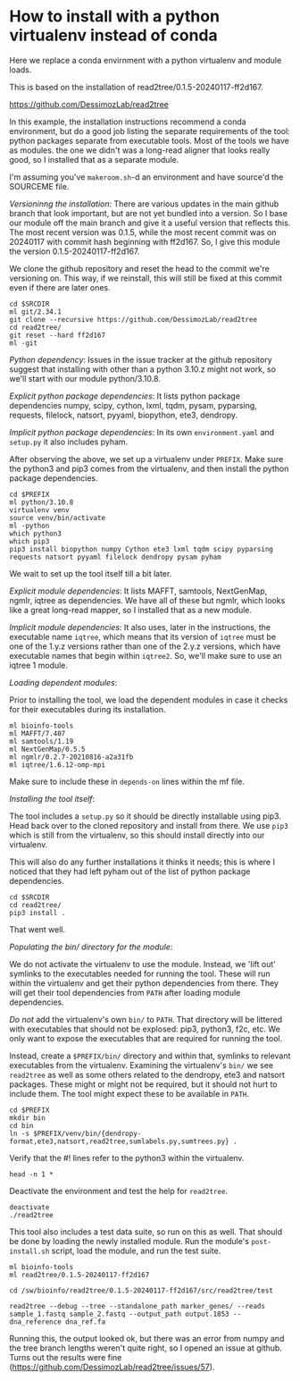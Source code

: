 How to install with a python virtualenv instead of conda
========================================================

Here we replace a conda envirnment with a python virtualenv and module loads.

This is based on the installation of read2tree/0.1.5-20240117-ff2d167.

<https://github.com/DessimozLab/read2tree>

In this example, the installation instructions recommend a conda environment,
but do a good job listing the separate requirements of the tool: python
packages separate from executable tools. Most of the tools we have as modules.
the one we didn't was a long-read aligner that looks really good, so I
installed that as a separate module.

I'm assuming you've `makeroom.sh`-d an environment and have source'd the
SOURCEME file.


*Versioninng the installation*: There are various updates in the main github
branch that look important, but are not yet bundled into a version.  So I base
our module off the main branch and give it a useful version that reflects this.
The most recent version was 0.1.5, while the most recent commit was on 20240117
with commit hash beginning with ff2d167. So, I give this module the version
0.1.5-20240117-ff2d167.

We clone the github repository and reset the head to the commit we're
versioning on. This way, if we reinstall, this will still be fixed at this
commit even if there are later ones.

    cd $SRCDIR
    ml git/2.34.1
    git clone --recursive https://github.com/DessimozLab/read2tree
    cd read2tree/
    git reset --hard ff2d167
    ml -git


*Python dependency*: Issues in the issue tracker at the github repository
suggest that installing with other than a python 3.10.z might not work, so
we'll start with our module python/3.10.8.


*Explicit python package dependencies*: It lists python package dependencies
numpy, scipy, cython, lxml, tqdm, pysam, pyparsing, requests, filelock,
natsort, pyyaml, biopython, ete3, dendropy.


*Implicit python package dependencies*: In its own `environment.yaml` and
`setup.py` it also includes pyham.

After observing the above, we set up a virtualenv under `PREFIX`. Make sure the
python3 and pip3 comes from the virtualenv, and then install the python package
dependencies.


    cd $PREFIX
    ml python/3.10.8
    virtualenv venv
    source venv/bin/activate
    ml -python
    which python3
    which pip3
    pip3 install biopython numpy Cython ete3 lxml tqdm scipy pyparsing requests natsort pyyaml filelock dendropy pysam pyham


We wait to set up the tool itself till a bit later.


*Explicit module dependencies*: It lists MAFFT, samtools, NextGenMap, ngmlr,
iqtree as dependencies. We have all of these but ngmlr, which looks like a
great long-read mapper, so I installed that as a new module.


*Implicit module dependencies*: It also uses, later in the instructions, the
executable name `iqtree`, which means that its version of `iqtree` must be one
of the 1.y.z versions rather than one of the 2.y.z versions, which have
executable names that begin within `iqtree2`. So, we'll make sure to use an
iqtree 1 module.


*Loading dependent modules*:

Prior to installing the tool, we load the dependent modules in case it
checks for their executables during its installation.


    ml bioinfo-tools
    ml MAFFT/7.407 
    ml samtools/1.19
    ml NextGenMap/0.5.5
    ml ngmlr/0.2.7-20210816-a2a31fb
    ml iqtree/1.6.12-omp-mpi


Make sure to include these in `depends-on` lines within the mf file.


*Installing the tool itself*:


The tool includes a `setup.py` so it should be directly installable using pip3.
Head back over to the cloned repository and install from there. We use `pip3`
which is still from the virtualenv, so this should install directly into our
virtualenv.

This will also do any further installations it thinks it needs; this is where I
noticed that they had left pyham out of the list of python package
dependencies.


    cd $SRCDIR
    cd read2tree/
    pip3 install .


That went well.


*Populating the bin/ directory for the module*:


We do not activate the virtualenv to use the module. Instead, we 'lift out'
symlinks to the executables needed for running the tool. These will run within
the virtualenv and get their python dependencies from there. They will get
their tool dependencies from `PATH` after loading module dependencies.

*Do not* add the virtualenv's own `bin/` to `PATH`.  That directory will be
littered with executables that should not be explosed: pip3, python3, f2c, etc.
We only want to expose the executables that are required for running the tool.

Instead, create a `$PREFIX/bin/` directory and within that, symlinks to
relevant executables from the virtualenv. Examining the virtualenv's `bin/` we
see `read2tree` as well as some others related to the dendropy, ete3 and
natsort packages. These might or might not be required, but it should not hurt
to include them. The tool might expect these to be available in `PATH`.


    cd $PREFIX
    mkdir bin
    cd bin
    ln -s $PREFIX/venv/bin/{dendropy-format,ete3,natsort,read2tree,sumlabels.py,sumtrees.py} .


Verify that the #! lines refer to the python3 within the virtualenv.


    head -n 1 *


Deactivate the environment and test the help for `read2tree`.


    deactivate
    ./read2tree


This tool also includes a test data suite, so run on this as well. That should be done by loading the newly installed module. Run the module's `post-install.sh` script, load the module, and run the test suite.


    ml bioinfo-tools
    ml read2tree/0.1.5-20240117-ff2d167

    cd /sw/bioinfo/read2tree/0.1.5-20240117-ff2d167/src/read2tree/test

    read2tree --debug --tree --standalone_path marker_genes/ --reads sample_1.fastq sample_2.fastq --output_path output.1853 --dna_reference dna_ref.fa


Running this, the output looked ok, but there was an error from numpy and the
tree branch lengths weren't quite right, so I opened an issue at github. Turns
out the results were fine
(<https://github.com/DessimozLab/read2tree/issues/57>).
